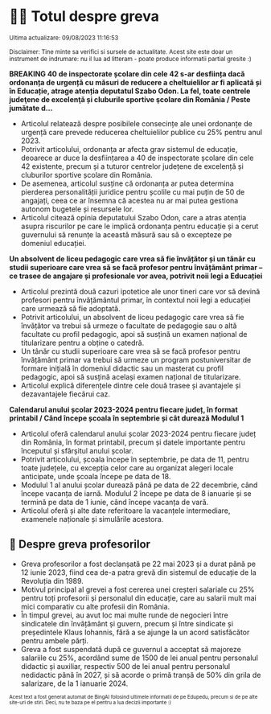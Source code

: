 # 👩‍🏫 Totul despre greva
<sub>Ultima actualizare: 09/08/2023 11:16:53</sub>

<sub>Disclaimer: Tine minte sa verifici si sursele de actualitate. Acest site este doar un instrument de indrumare: nu il lua ad litteram - poate produce informatii partial gresite :)</sub>

**BREAKING 40 de inspectorate școlare din cele 42 s-ar desființa dacă ordonanța de urgență cu măsuri de reducere a cheltuielilor ar fi aplicată și în Educație, atrage atenția deputatul Szabo Odon. La fel, toate centrele judeţene de excelenţă și cluburile sportive şcolare din România / Peste jumătate d...**

- Articolul relatează despre posibilele consecințe ale unei ordonanțe de urgență care prevede reducerea cheltuielilor publice cu 25% pentru anul 2023.
- Potrivit articolului, ordonanța ar afecta grav sistemul de educație, deoarece ar duce la desființarea a 40 de inspectorate școlare din cele 42 existente, precum și a tuturor centrelor județene de excelență și cluburilor sportive școlare din România.
- De asemenea, articolul susține că ordonanța ar putea determina pierderea personalității juridice pentru școlile cu mai puțin de 50 de angajați, ceea ce ar însemna că acestea nu ar mai putea gestiona autonom bugetele și resursele lor.
- Articolul citează opinia deputatului Szabo Odon, care a atras atenția asupra riscurilor pe care le implică ordonanța pentru educație și a cerut guvernului să renunțe la această măsură sau să o excepteze pe domeniul educației.

**Un absolvent de liceu pedagogic care vrea să fie învățător și un tânăr cu studii superioare care vrea să se facă profesor pentru învățământ primar – ce trasee de angajare și profesionale vor avea, potrivit noii legi a Educației**

- Articolul prezintă două cazuri ipotetice ale unor tineri care vor să devină profesori pentru învățământul primar, în contextul noii legi a educației care urmează să fie adoptată.
- Potrivit articolului, un absolvent de liceu pedagogic care vrea să fie învățător va trebui să urmeze o facultate de pedagogie sau o altă facultate cu profil pedagogic, apoi să susțină un examen național de titularizare pentru a obține o catedră.
- Un tânăr cu studii superioare care vrea să se facă profesor pentru învățământ primar va trebui să urmeze un program postuniversitar de formare inițială în domeniul didactic sau un masterat cu profil pedagogic, apoi să susțină același examen național de titularizare.
- Articolul explică diferențele dintre cele două trasee și avantajele și dezavantajele fiecărui caz.

**Calendarul anului școlar 2023-2024 pentru fiecare județ, în format printabil / Când începe școala în septembrie și cât durează Modulul 1**

- Articolul oferă calendarul anului școlar 2023-2024 pentru fiecare județ din România, în format printabil, precum și datele importante pentru începutul și sfârșitul anului școlar.
- Potrivit articolului, școala începe în septembrie, pe data de 11, pentru toate județele, cu excepția celor care au organizat alegeri locale anticipate, unde școala începe pe data de 18.
- Modulul 1 al anului școlar durează până pe data de 22 decembrie, când începe vacanța de iarnă. Modulul 2 începe pe data de 8 ianuarie și se termină pe data de 1 iunie, când începe vacanța de vară.
- Articolul oferă și alte date referitoare la vacanțele intermediare, examenele naționale și simulările acestora.

## 🏫 Despre greva profesorilor

- Greva profesorilor a fost declanșată pe 22 mai 2023 și a durat până pe 12 iunie 2023, fiind cea de-a patra grevă din sistemul de educație de la Revoluția din 1989.
- Motivul principal al grevei a fost cererea unei creșteri salariale cu 25% pentru toți profesorii și personalul din educație, care au salarii mult mai mici comparativ cu alte profesii din România.
- În timpul grevei, au avut loc mai multe runde de negocieri între sindicatele din învățământ și guvern, precum și între sindicate și președintele Klaus Iohannis, fără a se ajunge la un acord satisfăcător pentru ambele părți.
- Greva a fost suspendată după ce guvernul a acceptat să majoreze salariile cu 25%, acordând sume de 1500 de lei anual pentru personalul didactic și auxiliar, respectiv 500 de lei anual pentru personalul nedidactic până în 2027, și să acorde o primă tranșă de 50% din grila de salarizare, de la 1 ianuarie 2024.


<sub><sub>Acest text a fost generat automat de BingAI folosind ultimele informatii de pe Edupedu, precum si de pe alte site-uri de stiri. Deci, nu te baza pe el pentru a lua decizii importante :)</sub></sub>